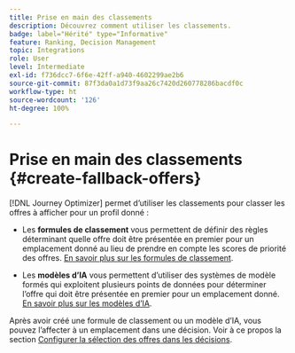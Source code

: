 ```yaml
---
title: Prise en main des classements
description: Découvrez comment utiliser les classements.
badge: label="Hérité" type="Informative"
feature: Ranking, Decision Management
topic: Integrations
role: User
level: Intermediate
exl-id: f736dcc7-6f6e-42ff-a940-4602299ae2b6
source-git-commit: 87f3da0a1d73f9aa26c7420d260778286bacdf0c
workflow-type: ht
source-wordcount: '126'
ht-degree: 100%

---
```


# Prise en main des classements {#create-fallback-offers}

[!DNL Journey Optimizer] permet d’utiliser les classements pour classer les offres à afficher pour un profil donné :

* Les **formules de classement** vous permettent de définir des règles déterminant quelle offre doit être présentée en premier pour un emplacement donné au lieu de prendre en compte les scores de priorité des offres. [En savoir plus sur les formules de classement](create-ranking-formulas.md).

* Les **modèles d’IA** vous permettent d’utiliser des systèmes de modèle formés qui exploitent plusieurs points de données pour déterminer l’offre qui doit être présentée en premier pour un emplacement donné. [En savoir plus sur les modèles d’IA](ai-models.md).

Après avoir créé une formule de classement ou un modèle d’IA, vous pouvez l’affecter à un emplacement dans une décision. Voir à ce propos la section [Configurer la sélection des offres dans les décisions](../offer-activities/configure-offer-selection.md).

